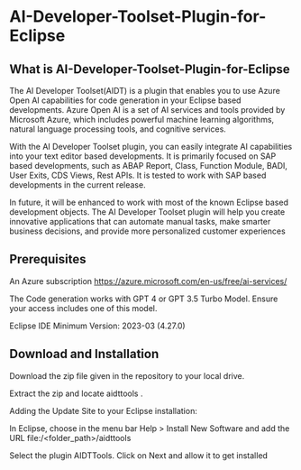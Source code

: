 # AI-Developer-Toolset-Plugin-for-Eclipse
## What is AI-Developer-Toolset-Plugin-for-Eclipse
The AI Developer Toolset(AIDT) is a plugin that enables you to use Azure Open AI capabilities for code generation in your Eclipse based developments. Azure Open AI is a set of AI services and tools provided by Microsoft Azure, which includes powerful machine learning algorithms, natural language processing tools, and cognitive services.

With the AI Developer Toolset plugin, you can easily integrate AI capabilities into your text editor based developments. It is primarily focused on SAP based developments, such as ABAP Report, Class, Function Module, BADI, User Exits, CDS Views, Rest APIs. It is tested to work with SAP based developments in the current release.

In future, it will be enhanced to work with most of the known Eclipse based development objects. The AI Developer Toolset plugin will help you create innovative applications that can automate manual tasks, make smarter business decisions, and provide more personalized customer experiences
## Prerequisites
An Azure subscription  https://azure.microsoft.com/en-us/free/ai-services/

The Code generation works with GPT 4 or GPT 3.5 Turbo Model. Ensure your access includes one of this model.

Eclipse IDE Minimum Version: 2023-03 (4.27.0)

## Download and Installation
Download the zip file given in the repository to your local drive.

Extract the zip and locate aidttools .

Adding the Update Site to your Eclipse installation:

In Eclipse, choose in the menu bar Help > Install New Software and add the URL file:/<folder_path>/aidttools

Select the plugin AIDTTools. Click on Next and allow it to get installed



